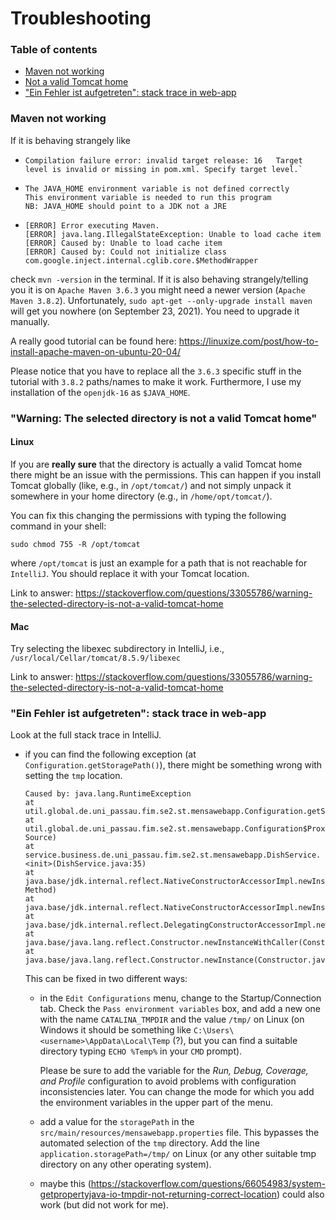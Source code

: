 # Troubleshooting

### Table of contents

 - [Maven not working](#maven)
 - [Not a valid Tomcat home](#tomcat)
 - ["Ein Fehler ist aufgetreten": stack trace in web-app](#web-app)

### Maven not working
<a name="maven"/>

If it is behaving strangely like

  - 
    ```
    Compilation failure error: invalid target release: 16   Target level is invalid or missing in pom.xml. Specify target level.`
    ```
  
  - 
    ```
    The JAVA_HOME environment variable is not defined correctly
    This environment variable is needed to run this program
    NB: JAVA_HOME should point to a JDK not a JRE
    ```
    
  - 
    ```
    [ERROR] Error executing Maven.
    [ERROR] java.lang.IllegalStateException: Unable to load cache item
    [ERROR] Caused by: Unable to load cache item
    [ERROR] Caused by: Could not initialize class com.google.inject.internal.cglib.core.$MethodWrapper
    ```

check `mvn -version` in the terminal.
If it is also behaving strangely/telling you it is on `Apache Maven 3.6.3` you might need a newer version
(`Apache Maven 3.8.2`).
Unfortunately, `sudo apt-get --only-upgrade install maven` will get you nowhere (on September 23, 2021).
You need to upgrade it manually.

A really good tutorial can be found here:
https://linuxize.com/post/how-to-install-apache-maven-on-ubuntu-20-04/

Please notice that you have to replace all the `3.6.3` specific stuff in the tutorial with `3.8.2` paths/names to make
it work.
Furthermore, I use my installation of the `openjdk-16` as `$JAVA_HOME`.

### "Warning: The selected directory is not a valid Tomcat home"
<a name="tomcat"/>

#### Linux

If you are **really sure** that the directory is actually a valid Tomcat home there might be an issue with the permissions.
This can happen if you install Tomcat globally (like, e.g., in `/opt/tomcat/`) and not simply unpack it somewhere
in your home directory (e.g., in `/home/opt/tomcat/`).

You can fix this changing the permissions with typing the following command in your shell:

```
sudo chmod 755 -R /opt/tomcat
```

where `/opt/tomcat` is just an example for a path that is not reachable for `IntelliJ`. You should replace it with your
Tomcat location.

Link to answer: https://stackoverflow.com/questions/33055786/warning-the-selected-directory-is-not-a-valid-tomcat-home

#### Mac

Try selecting the libexec subdirectory in IntelliJ, i.e., `/usr/local/Cellar/tomcat/8.5.9/libexec`

Link to answer: https://stackoverflow.com/questions/33055786/warning-the-selected-directory-is-not-a-valid-tomcat-home

### "Ein Fehler ist aufgetreten": stack trace in web-app
<a name="web-app"/>

Look at the full stack trace in IntelliJ.

- if you can find the following exception (at `Configuration.getStoragePath()`), there might be something wrong with 
setting the `tmp` location.

  ```
  Caused by: java.lang.RuntimeException
  at util.global.de.uni_passau.fim.se2.st.mensawebapp.Configuration.getStoragePath(Configuration.java:151)
  at util.global.de.uni_passau.fim.se2.st.mensawebapp.Configuration$Proxy$_$$_WeldClientProxy.getStoragePath(Unknown Source)
  at service.business.de.uni_passau.fim.se2.st.mensawebapp.DishService.<init>(DishService.java:35)
  at java.base/jdk.internal.reflect.NativeConstructorAccessorImpl.newInstance0(Native Method)
  at java.base/jdk.internal.reflect.NativeConstructorAccessorImpl.newInstance(NativeConstructorAccessorImpl.java:78)
  at java.base/jdk.internal.reflect.DelegatingConstructorAccessorImpl.newInstance(DelegatingConstructorAccessorImpl.java:45)
  at java.base/java.lang.reflect.Constructor.newInstanceWithCaller(Constructor.java:499)
  at java.base/java.lang.reflect.Constructor.newInstance(Constructor.java:480)
  ```

    This can be fixed in two different ways:

    - in the `Edit Configurations` menu, change to the Startup/Connection tab. Check the `Pass environment variables` box,
    and add a new one with the name `CATALINA_TMPDIR` and the value `/tmp/` on Linux (on Windows it should be something
    like `C:\Users\<username>\AppData\Local\Temp` (?), but you can find a suitable directory typing `ECHO %Temp%` 
    in your `CMD` prompt).
    
      Please be sure to add the variable for the *Run, Debug, Coverage, and Profile* configuration to avoid problems with configuration
      inconsistencies later. You can change the mode for which you add the environment variables in the upper part of
      the menu.
    - add a value for the `storagePath` in the `src/main/resources/mensawebapp.properties` file. This bypasses the
    automated selection of the `tmp` directory. Add the line `application.storagePath=/tmp/` on Linux (or any other
    suitable tmp directory on any other operating system).
    - maybe this (https://stackoverflow.com/questions/66054983/system-getpropertyjava-io-tmpdir-not-returning-correct-location)
    could also work (but did not work for me).
    
